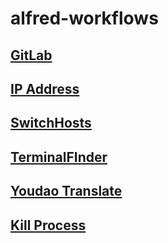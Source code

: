 # alfred-workflows

## [GitLab](https://github.com/lukewaite/alfred-gitlab)

## [IP Address](https://github.com/alexchantastic/alfred-ip-address-workflow)

## [SwitchHosts](https://www.packal.org/workflow/switchhosts)

## [TerminalFInder](https://github.com/LeEnno/alfred-terminalfinder)

## [Youdao Translate](https://github.com/wensonsmith/YoudaoTranslator)

## [Kill Process](https://github.com/ngreenstein/alfred-process-killer)
